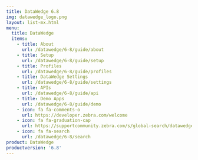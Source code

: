 ```yaml
---
title: DataWedge 6.8
img: datawedge_logo.png
layout: list-mx.html
menu:
  title: DataWedge
  items:
    - title: About
      url: /datawedge/6-8/guide/about
    - title: Setup
      url: /datawedge/6-8/guide/setup
    - title: Profiles
      url: /datawedge/6-8/guide/profiles
    - title: DataWedge Settings
      url: /datawedge/6-8/guide/settings
    - title: APIs
      url: /datawedge/6-8/guide/api
    - title: Demo Apps
      url: /datawedge/6-8/guide/demo
    - icon: fa fa-comments-o
      url: https://developer.zebra.com/welcome
    - icon: fa fa-graduation-cap
      url: https://supportcommunity.zebra.com/s/global-search/datawedge?language=en_US
    - icon: fa fa-search
      url: /datawedge/6-8/search
product: DataWedge
productversion: '6.8'
---
```

